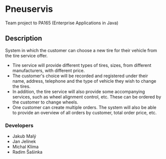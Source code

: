 # Pneuservis
Team project to PA165 (Enterprise Applications in Java)

## Description
System in which the customer can choose a new tire for their vehicle from the tire service offer. 
* Tire service will provide different types of tires, sizes, from different manufacturers, with different price. 
* The customer's choice will be recorded and registered under their name, address, telephone and the type of vehicle they wish to change the tires. 
* In addition, the tire service will also provide some accompanying services, such as wheel alignment control, etc. These can be ordered by the customer to change wheels. 
* One customer can create multiple orders. The system will also be able to provide an overview of all orders by customer, total order price, etc.

### Developers
* Jakub Malý
* Jan Jelínek
* Michal Klíma
* Radim Šašinka
